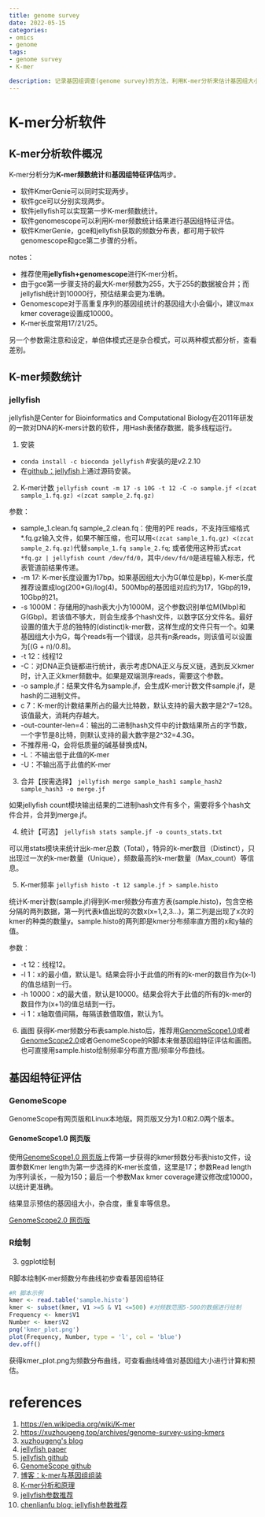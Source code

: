 ```yaml
---
title: genome survey
date: 2022-05-15
categories:
- omics
- genome
tags:
- genome survey
- K-mer

description: 记录基因组调查(genome survey)的方法，利用K-mer分析来估计基因组大小，杂合度等基本信息。
---
```


<div align="middle"><music URL></div>


# K-mer分析软件
## K-mer分析软件概况
K-mer分析分为**K-mer频数统计**和**基因组特征评估**两步。
- 软件KmerGenie可以同时实现两步。
- 软件gce可以分别实现两步。
- 软件jellyfish可以实现第一步K-mer频数统计。
- 软件genomescope可以利用K-mer频数统计结果进行基因组特征评估。
- 软件KmerGenie，gce和jellyfish获取的频数分布表，都可用于软件genomescope和gce第二步骤的分析。

notes：
- 推荐使用**jellyfish+genomescope**进行K-mer分析。
- 由于gce第一步骤支持的最大K-mer频数为255，大于255的数据被合并；而jellyfish统计到10000行，预估结果会更为准确。
- Genomescope对于高重复序列的基因组统计的基因组大小会偏小，建议max kmer coverage设置成10000。
- K-mer长度常用17/21/25。

另一个参数需注意和设定，单倍体模式还是杂合模式，可以两种模式都分析，查看差别。

## K-mer频数统计
### jellyfish
jellyfish是Center for Bioinformatics and Computational Biology在2011年研发的一款对DNA的K-mers计数的软件，用Hash表储存数据，能多线程运行。
1. 安装
- `conda install -c bioconda jellyfish` #安装的是v2.2.10
- 在[github：jellyfish](https://github.com/gmarcais/Jellyfish)上通过源码安装。

2. K-mer计数
`jellyfish count -m 17 -s 10G -t 12 -C -o sample.jf <(zcat sample_1.fq.gz) <(zcat sample_2.fq.gz)`

参数：
- sample_1.clean.fq sample_2.clean.fq：使用的PE reads，不支持压缩格式*.fq.gz输入文件，如果不解压缩，也可以用`<(zcat sample_1.fq.gz) <(zcat sample_2.fq.gz)`代替`sample_1.fq sample_2.fq`; 或者使用这种形式`zcat *fq.gz | jellyfish count /dev/fd/0`，其中`/dev/fd/0`是进程输入标志，代表管道前结果传递。
- -m 17: K-mer长度设置为17bp。如果基因组大小为G(单位是bp)，K-mer长度推荐设置成log(200*G)/log(4)。500Mbp的基因组对应约为17，1Gbp的19，10Gbp的21。
- -s 1000M：存储用的hash表大小为1000M，这个参数识别单位M(Mbp)和G(Gbp)。若该值不够大，则会生成多个hash文件，以数字区分文件名。最好设置的值大于总的独特的(distinct)k-mer数，这样生成的文件只有一个。如果基因组大小为G，每个reads有一个错误，总共有n条reads，则该值可以设置为[(G + n)/0.8]。
- -t 12：线程12
- -C：对DNA正负链都进行统计，表示考虑DNA正义与反义链，遇到反义kmer时，计入正义kmer频数中。如果是双端测序reads，需要这个参数。
- -o sample.jf：结果文件名为sample.jf，会生成K-mer计数文件sample.jf，是hash的二进制文件。
- c 7：K-mer的计数结果所占的最大比特数，默认支持的最大数字是2^7=128。该值最大，消耗内存越大。
- -out-counter-len=4：输出的二进制hash文件中的计数结果所占的字节数，一个字节是8比特，则默认支持的最大数字是2^32=4.3G。
- 不推荐用-Q，会将低质量的碱基替换成N。
- -L：不输出低于此值的K-mer
- -U：不输出高于此值的K-mer

3. 合并【按需选择】
`jellyfish merge sample_hash1 sample_hash2 sample_hash3 -o merge.jf`

如果jellyfish count模块输出结果的二进制hash文件有多个，需要将多个hash文件合并，合并到merge.jf。

4. 统计【可选】
`jellyfish stats sample.jf -o counts_stats.txt`

可以用stats模块来统计出k-mer总数（Total），特异的k-mer数目（Distinct），只出现过一次的k-mer数量（Unique），频数最高的k-mer数量（Max_count）等信息。

5. K-mer频率
`jellyfish histo -t 12 sample.jf > sample.histo`

统计K-mer计数(sample.jf)得到K-mer频数分布直方表(sample.histo)，包含空格分隔的两列数据，第一列代表k值出现的次数x(x=1,2,3...)，第二列是出现了x次的kmer的种类的数量y。sample.histo的两列即是kmer分布频率直方图的x和y轴的值。

参数：
- -t 12：线程12。
- -l 1：x的最小值，默认是1。结果会将小于此值的所有的k-mer的数目作为(x‐1)的值总结到一行。
- -h 10000：x的最大值，默认是10000。结果会将大于此值的所有的k-mer的数目作为(x+1)的值总结到一行。
- -i 1：x轴取值间隔，每隔该数值取值，默认为1。

6. 画图
获得K-mer频数分布表sample.histo后，推荐用[GenomeScope1.0](http://qb.cshl.edu/genomescope)或者[GenomeScope2.0](http://qb.cshl.edu/genomescope/genomescope2.0/)或者GenomeScope的R脚本来做基因组特征评估和画图。也可直接用sample.histo绘制频率分布直方图/频率分布曲线。


## 基因组特征评估
### GenomeScope
GenomeScope有网页版和Linux本地版。网页版又分为1.0和2.0两个版本。

#### GenomeScope1.0 网页版
使用[GenomeScope1.0 网页版](http://qb.cshl.edu/genomescope/)上传第一步获得的kmer频数分布表histo文件，设置参数Kmer length为第一步选择的K-mer长度值，这里是17；参数Read length为序列读长，一般为150；最后一个参数Max kmer coverage建议修改成10000，以统计更准确。

结果显示预估的基因组大小，杂合度，重复率等信息。

[GenomeScope2.0 网页版](http://qb.cshl.edu/genomescope/genomescope2.0)


### R绘制
3. ggplot绘制

R脚本绘制K-mer频数分布曲线初步查看基因组特征
```R
#R 脚本示例
kmer <- read.table('sample.histo')
kmer <- subset(kmer, V1 >=5 & V1 <=500) #对频数范围5-500的数据进行绘制 
Frequency <- kmer$V1
Number <- kmer$V2
png('kmer_plot.png')
plot(Frequency, Number, type = 'l', col = 'blue')
dev.off()
```
获得kmer_plot.png为频数分布曲线，可查看曲线峰值对基因组大小进行计算和预估。


# references
1. https://en.wikipedia.org/wiki/K-mer
2. https://xuzhougeng.top/archives/genome-survey-using-kmers
3. [xuzhougeng's blog](https://www.jianshu.com/p/85de8f025899)
4. [jellyfish paper](https://academic.oup.com/bioinformatics/article/27/6/764/234905?login=true)
5. [jellyfish github](https://github.com/gmarcais/Jellyfish)
6. [GenomeScope github](https://github.com/schatzlab/genomescope)
7. [博客：k-mer与基因组组装](https://cloud.tencent.com/developer/article/1613847)
8. [K-mer分析和原理](https://www.bbsmax.com/A/lk5aQMxP51/)
9. [jellyfish参数推荐](https://www.bilibili.com/read/cv16360242)
10. [chenlianfu blog: jellyfish参数推荐](http://www.chenlianfu.com/?p=806)